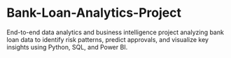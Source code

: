 # Bank-Loan-Analytics-Project
End-to-end data analytics and business intelligence project analyzing bank loan data to identify risk patterns, predict approvals, and visualize key insights using Python, SQL, and Power BI.
